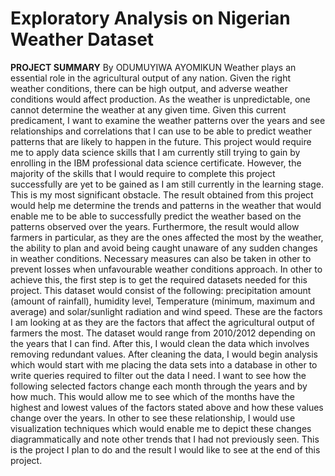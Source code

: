 # Exploratory Analysis on Nigerian Weather Dataset
**PROJECT SUMMARY**
By ODUMUYIWA AYOMIKUN
Weather plays an essential role in the agricultural output of any nation. Given the right weather conditions, there can be high output, and adverse weather conditions would affect production. As the weather is unpredictable, one cannot determine the weather at any given time. Given this current predicament, I want to examine the weather patterns over the years and see relationships and correlations that I can use to be able to predict weather patterns that are likely to happen in the future.
This project would require me to apply data science skills that I am currently still trying to gain by enrolling in the IBM professional data science certificate. However, the majority of the skills that I would require to complete this project successfully are yet to be gained as I am still currently in the learning stage. This is my most significant obstacle.
The result obtained from this project would help me determine the trends and patterns in the weather that would enable me to be able to successfully predict the weather based on the patterns observed over the years. Furthermore, the result would allow farmers in particular, as they are the ones affected the most by the weather, the ability to plan and avoid being caught unaware of any sudden changes in weather conditions. Necessary measures can also be taken in other to prevent losses when unfavourable weather conditions approach.
In other to achieve this, the first step is to get the required datasets needed for this project. This dataset would consist of the following: precipitation amount (amount of rainfall), humidity level, Temperature (minimum, maximum and average) and solar/sunlight radiation and wind speed. These are the factors I am looking at as they are the factors that affect the agricultural output of farmers the most. The dataset would range from 2010/2012 depending on the years that I can find. After this, I would clean the data which involves removing redundant values. After cleaning the data, I would begin analysis which would start with me placing the data sets into a database in other to write queries required to filter out the data I need. I want to see how the following selected factors change each month through the years and by how much. This would allow me to see which of the months have the highest and lowest values of the factors stated above and how these values change over the years. In other to see these relationship, I would use visualization techniques which would enable me to depict these changes diagrammatically and note other trends that I had not previously seen.
This is the project I plan to do and the result I would like to see at the end of this project.
